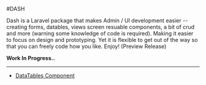 #DASH

Dash is a Laravel package that makes Admin / UI development easier -- creating forms, datables, views screen resuable components, a bit of crud and more (warning some knowledge of code is required). Making it easier to focus on design and prototyping. Yet it is flexible to get out of the way so that you can freely code how you like. Enjoy! (Preview Release) 

__Work In Progress..__
____________________
- [DataTables Component](/datables.md)
